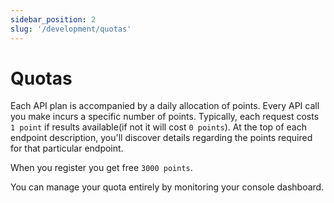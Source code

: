 ```yaml
---
sidebar_position: 2
slug: '/development/quotas'
---
```


# Quotas

Each API plan is accompanied by a daily allocation of points. Every API call you make incurs a specific number of points. Typically, each request costs `1 point` if results available(if not it will cost `0 points`). At the top of each endpoint description, you'll discover details regarding the points required for that particular endpoint.

When you register you get free `3000 points`.

You can manage your quota entirely by monitoring your console dashboard.
